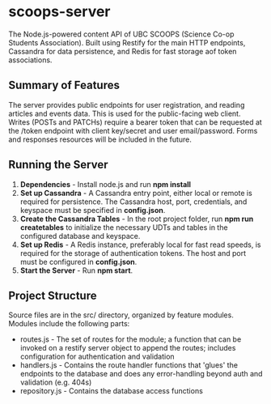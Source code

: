 # scoops-server
The Node.js-powered content API of UBC SCOOPS (Science Co-op Students Association). Built using Restify for the main HTTP endpoints, Cassandra for data persistence, and Redis for fast storage aof token associations.

## Summary of Features
The server provides public endpoints for user registration, and reading articles and events data. This is used for the public-facing web client. Writes (POSTs and PATCHs) require a bearer token that can be requested at the /token endpoint with client key/secret and user email/password. Forms and responses resources will be included in the future.

## Running the Server
1. **Dependencies** - Install node.js and run **npm install**
2. **Set up Cassandra** - A Cassandra entry point, either local or remote is required for persistence. The Cassandra host, port, credentials, and keyspace must be specified in **config.json**.
3. **Create the Cassandra Tables** - In the root project folder, run **npm run createtables** to initialize the necessary UDTs and tables in the configured database and keyspace.
4. **Set up Redis** - A Redis instance, preferably local for fast read speeds, is required for the storage of authentication tokens. The host and port must be configured in **config.json**.
5. **Start the Server** - Run **npm start**.

## Project Structure
Source files are in the src/ directory, organized by feature modules. Modules include the following parts:
- routes.js - The set of routes for the module; a function that can be invoked on a restify server object to append the routes; includes configuration for authentication and validation
- handlers.js - Contains the route handler functions that 'glues' the endpoints to the database and does any error-handling beyond auth and validation (e.g. 404s)
- repository.js - Contains the database access functions




